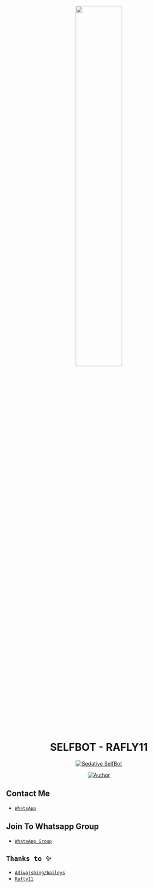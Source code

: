 <p align="center">
<img src="https://telegra.ph/file/434a4cb9d7e56cf3417b1.jpg" width="50%" style="margin-left: auto;margin-right: auto;display: block;">
</p>
<h1 align="center">SELFBOT - RAFLY11</h1>
<p align="center">
 <a href="#"><img title="Sedative SelfBot" src="https://img.shields.io/badge/Sedative Bot-green?colorA=%23ff0000&colorB=%23017e40&style=for-the-badge"></a>
</p>
<p align="center">
<a href="https://github.com/dragneel1111"><img title="Author" src="https://img.shields.io/badge/AUTHOR-Rafly11-blue.svg?style=for-the-badge&logo=github"></a>
</p>
<p align="center">
 




## Contact Me
* [`WhatsApp`](https://wa.me/6281234795656?text=Hai%20orang%20ganteng:v)
 
## Join To Whatsapp Group
* [`WhatsApp Group`](https://chat.whatsapp.com/GDTlnAnrCPfEPsXK1XkEvB)
  
## ```Thanks to ✨```
* [`Adiwajshing/baileys`](https://github.com/adiwajshing/baileys)
* [`Rafly11⁩`](https://github.com/dragneel1111)

